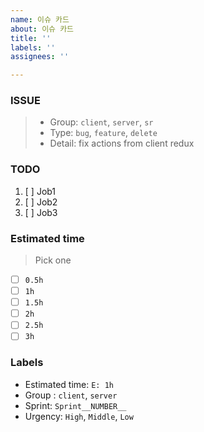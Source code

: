```yaml
---
name: 이슈 카드
about: 이슈 카드
title: ''
labels: ''
assignees: ''

---
```


### ISSUE
> * Group:  `client`, `server`, `sr`
> * Type: `bug`, `feature`, `delete`
> * Detail: fix actions from client redux

 ### TODO
 1. [ ]  Job1
 2. [ ]  Job2
 3. [ ]  Job3

 ### Estimated time
>  Pick one
 
- [ ] `0.5h`
- [ ] `1h`
- [ ] `1.5h`
- [ ] `2h`
- [ ] `2.5h`
- [ ] `3h`
 ### Labels
 * Estimated time: `E: 1h`
 * Group : `client`, `server`
 * Sprint: `Sprint__NUMBER__`
 * Urgency: `High`, `Middle`, `Low`
